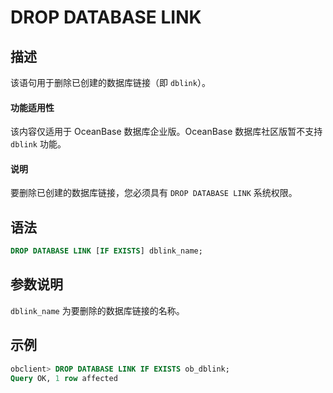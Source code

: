 # DROP DATABASE LINK

## 描述

该语句用于删除已创建的数据库链接（即 `dblink`）。

<main id="notice" >
   <h4>功能适用性</h4>
   <p>该内容仅适用于 OceanBase 数据库企业版。OceanBase 数据库社区版暂不支持 <code>dblink</code> 功能。</p>
</main>

<main id="notice" type='explain'>
  <h4>说明</h4>
  <p> 要删除已创建的数据库链接，您必须具有 <code>DROP DATABASE LINK</code> 系统权限。 </p>
</main>

## 语法

```sql
DROP DATABASE LINK [IF EXISTS] dblink_name;
```


## 参数说明

`dblink_name` 为要删除的数据库链接的名称。

示例
-----------------------

```sql
obclient> DROP DATABASE LINK IF EXISTS ob_dblink;
Query OK, 1 row affected
```

